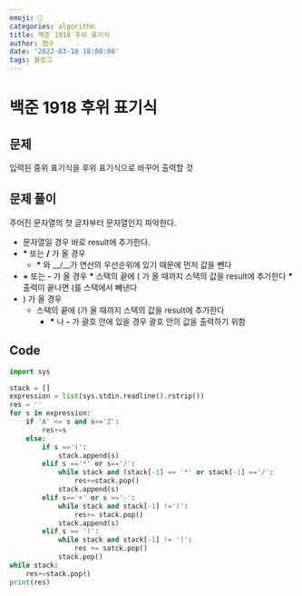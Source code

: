 ```yaml
---
emoji: 🏃
categories: algorithm
title: 백준 1918 후위 표기식
author: 범수
date: '2022-03-10 18:00:00'
tags: 블로그
---
```

<!-- 
튜토리얼, 하우 투 가이드, 설명 ,레퍼런스 
https://documentation.divio.com/tutorials/
-->
# 백준 1918 후위 표기식
## 문제

입력된 중위 표기식을 후위 표기식으로 바꾸어 출력할 것

## 문제 풀이

주어진 문자열의 첫 글자부터 문자열인지 파악한다.

* 문자열일 경우 바로 result에 추가한다.
* __*__ 또는 __/__ 가 올 경우
  * __*__ 와 __/__가 연산의 우선순위에 있기 때문에 먼저 값을 뺀다
* __+__ 또는 __-__ 가 올 경우
  __*__ 스택의 끝에 ( 가 올 때까지 스택의 값을 result에 추가한다
  __*__ 출력이 끝나면 (를 스택에서 빼낸다
* ) 가 올 경우
  * 스택의 끝에 (가 올 때까지 스택의 값을 result에 추가한다
    * __*__ 나 __-__ 가 괄호 안에 있을 경우 괄호 안의 값을 출력하기 위함


## Code

```python
import sys

stack = []
expression = list(sys.stdin.readline().rstrip())
res = ''
for s in expression:
    if 'A' <= s and s<='Z':
        res+=s
    else:
        if s =='(':
            stack.append(s)
        elif s =='*' or s=='/':
            while stack and (stack[-1] == '*' or stack[-1] =='/':
                res+=stack.pop()
            stack.append(s)
        elif s=='+' or s =='-':
            while stack and stack[-1] !='(':
                res+= stack.pop()
            stack.append(s)
        elif s == ')':
            while stack and stack[-1] != '(':
                res += satck.pop()
            stack.pop()
while stack:
    res+=stack.pop()
print(res)
```